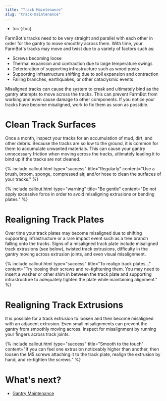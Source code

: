 ```yaml
---
title: "Track Maintenance"
slug: "track-maintenance"
---
```


* toc
{:toc}

FarmBot's tracks need to be very straight and parallel with each other in order for the gantry to move smoothly across them. With time, your FarmBot's tracks may move and twist due to a variety of factors such as:
* Screws becoming loose
* Thermal expansion and contraction due to large temperature swings
* Deterioration of supporting infrastructure such as wood posts
* Supporting infrastructure shifting due to soil expansion and contraction
* Falling branches, earthquakes, or other cataclysmic events

Misaligned tracks can cause the system to creak and ultimately bind as the gantry attempts to move across the tracks. This can prevent FarmBot from working and even cause damage to other components. If you notice your tracks have become misaligned, work to fix them as soon as possible.

# Clean Track Surfaces

Once a month, inspect your tracks for an accumulation of mud, dirt, and other debris. Because the tracks are so low to the ground, it is common for them to accumulate unwanted materials. This can cause your gantry unnecessary friction when moving across the tracks, ultimately leading it to bind up if the tracks are not cleaned.

{%
include callout.html
type="success"
title="Regularly"
content="Use a brush, broom, sponge, compressed air, and/or hose to clean the surfaces of your tracks."
%}



{%
include callout.html
type="warning"
title="Be gentle"
content="Do not apply excessive force in order to avoid misaligning extrusions or bending plates."
%}

# Realigning Track Plates

Over time your track plates may become misaligned due to shifting supporting infrastructure or a rare impact event such as a tree branch falling onto the tracks. Signs of a misaligned track plate include misaligned track extrusions (see below), twisted track extrusions, difficulty in the gantry moving across extrusion joints, and even visual misalignment.

{%
include callout.html
type="success"
title="To realign track plates..."
content="Try loosing their screws and re-tightening them. You may need to insert a washer or other shim in between the track plate and supporting infrastructure to adequately tighten the plate while maintaining alignment."
%}

# Realigning Track Extrusions

It is possible for a track extrusion to loosen and then become misaligned with an adjacent extrusion. Even small misalignments can prevent the gantry from smoothly moving across. Inspect for misalignment by running your fingers across track joints.

{%
include callout.html
type="success"
title="Smooth to the touch"
content="If you can feel one extrusion noticeably higher than another, then loosen the M5 screws attaching it to the track plate, realign the extrusion by hand, and re-tighten the screws."
%}


# What's next?

 * [Gantry Maintenance](gantry-maintenance.md)
